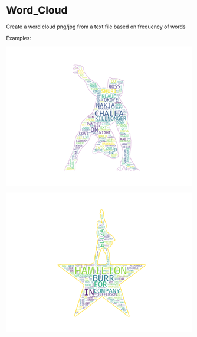 # Word_Cloud
 Create a word cloud png/jpg from a text file based on frequency of words

 Examples: 
 
 
 ![alt text](https://github.com/raksalim/Word_Cloud/blob/master/Generated_black_panther_image.png)
 
 
 ![alt text](https://github.com/raksalim/Hamilton_ham4corpus/blob/master/Generated_Image.png)
